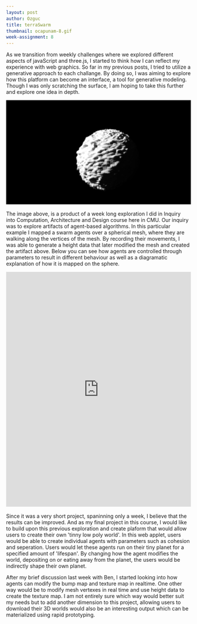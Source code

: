 ```yaml
---
layout: post
author: Ozguc
title: terraSwarm
thumbnail: ocapunam-8.gif
week-assignment: 8
---
```


As we transition from weekly challenges where we explored different aspects of javaScript and three.js, I started to think how I can reflect my experience with web graphics. So far in my previous posts, I tried to utilize a generative approach to each challange. By doing so, I was aiming to explore how this platform can become an interface, a tool for generative modeling. Though I was only scratching the surface, I am hoping to take this further and explore one idea in depth.

<img class="point_images" src="/img/ocapunam/ocapunam_8_1.jpg">

The image above, is a product of a week long exploration I did in Inquiry into Computation, Architecture and Design course here in CMU. Our inquiry was to explore artifacts of agent-based algorithms. In this particular example I mapped a swarm agents over a spherical mesh, where they are walking along the vertices of the mesh. By recording their movements, I was able to generate a height data that later modified the mesh and created the artifact above. Below you can see how agents are controlled through parameters to result in different behaviour as well as a diagramatic explanation of how it is mapped on the sphere.

<iframe src="https://player.vimeo.com/video/241810263?title=0&byline=0&portrait=0" width="100%" height="640" frameborder="0" webkitallowfullscreen mozallowfullscreen allowfullscreen></iframe>

Since it was a very short project, spaninning only a week, I believe that the results can be improved. And as my final project in this course, I would like to build upon this previous exploration and create plaform that would allow users to create their own 'tinny low poly world'. In this web applet, users would be able to create individual agents with parameters such as cohesion and seperation. Users would let these agents run on their tiny planet for a specified amount of 'lifespan'. By changing how the agent modifies the world, depositing on or eating away from the planet, the users would be indirectly shape their own planet.

After my brief discussion last week with Ben, I started looking into how agents can modify the bump map and texture map in realtime. One other way would be to modify mesh vertexes in real time and use height data to create the texture map. I am not entirely sure which way would better suit my needs but to add another dimension to this project, allowing users to download their 3D worlds would also be an interesting output which can be materialized using rapid prototyping.